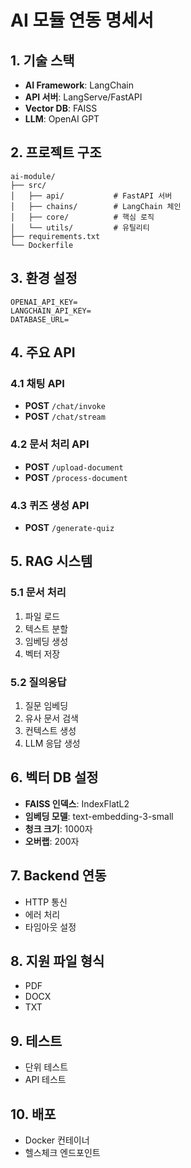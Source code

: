 # AI 모듈 연동 명세서

## 1. 기술 스택

- **AI Framework**: LangChain
- **API 서버**: LangServe/FastAPI
- **Vector DB**: FAISS
- **LLM**: OpenAI GPT

## 2. 프로젝트 구조

```
ai-module/
├── src/
│   ├── api/           # FastAPI 서버
│   ├── chains/        # LangChain 체인
│   ├── core/          # 핵심 로직
│   └── utils/         # 유틸리티
├── requirements.txt
└── Dockerfile
```

## 3. 환경 설정

```env
OPENAI_API_KEY=
LANGCHAIN_API_KEY=
DATABASE_URL=
```

## 4. 주요 API

### 4.1 채팅 API
- **POST** `/chat/invoke`
- **POST** `/chat/stream`

### 4.2 문서 처리 API
- **POST** `/upload-document`
- **POST** `/process-document`

### 4.3 퀴즈 생성 API
- **POST** `/generate-quiz`

## 5. RAG 시스템

### 5.1 문서 처리
1. 파일 로드
2. 텍스트 분할
3. 임베딩 생성
4. 벡터 저장

### 5.2 질의응답
1. 질문 임베딩
2. 유사 문서 검색
3. 컨텍스트 생성
4. LLM 응답 생성

## 6. 벡터 DB 설정

- **FAISS 인덱스**: IndexFlatL2
- **임베딩 모델**: text-embedding-3-small
- **청크 크기**: 1000자
- **오버랩**: 200자

## 7. Backend 연동

- HTTP 통신
- 에러 처리
- 타임아웃 설정

## 8. 지원 파일 형식

- PDF
- DOCX  
- TXT

## 9. 테스트

- 단위 테스트
- API 테스트

## 10. 배포

- Docker 컨테이너
- 헬스체크 엔드포인트